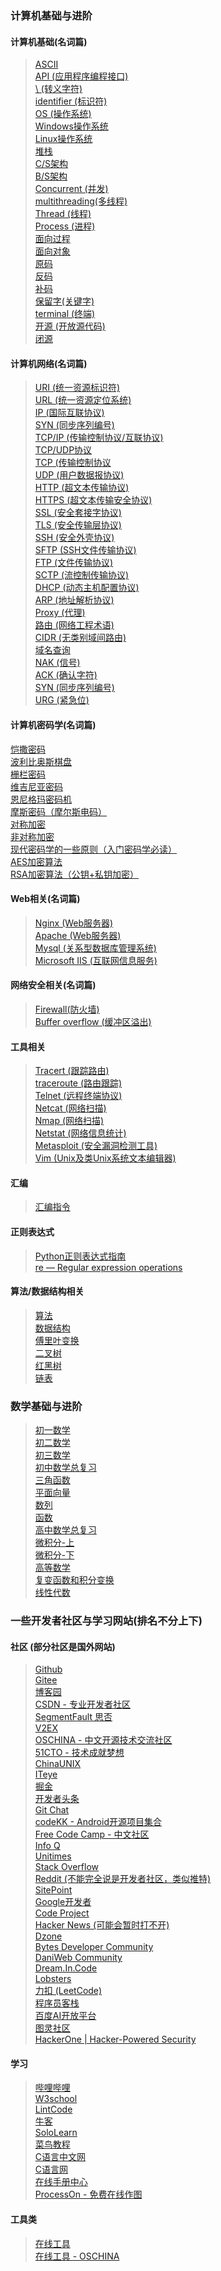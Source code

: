 ### 计算机基础与进阶

#### 计算机基础(名词篇)
> [ASCII](https://baike.baidu.com/item/ASCII)<br>
> [API (应用程序编程接口)](https://baike.baidu.com/item/%E5%BA%94%E7%94%A8%E7%A8%8B%E5%BA%8F%E7%BC%96%E7%A8%8B%E6%8E%A5%E5%8F%A3/3350958)<br>
> [\\ (转义字符)](https://baike.baidu.com/item/%E8%BD%AC%E4%B9%89%E5%AD%97%E7%AC%A6/86397)<br>
> [identifier (标识符)](https://baike.baidu.com/item/%E6%A0%87%E8%AF%86%E7%AC%A6/7105638)<br>
> [OS (操作系统)](https://baike.baidu.com/item/%E6%93%8D%E4%BD%9C%E7%B3%BB%E7%BB%9F/192)<br>
> [Windows操作系统](https://baike.baidu.com/item/Windows%E6%93%8D%E4%BD%9C%E7%B3%BB%E7%BB%9F)<br>
> [Linux操作系统](https://baike.baidu.com/item/linux)<br>
> [堆栈](https://baike.baidu.com/item/%E5%A0%86%E6%A0%88)<br>
> [C/S架构](https://baike.baidu.com/item/%E6%9C%8D%E5%8A%A1%E5%99%A8-%E5%AE%A2%E6%88%B7%E6%9C%BA)<br>
> [B/S架构](https://baike.baidu.com/item/BS%E6%9E%B6%E6%9E%84)<br>
> [Concurrent (并发)](https://baike.baidu.com/item/%E5%B9%B6%E5%8F%91/11024806)<br>
> [multithreading(多线程)](https://baike.baidu.com/item/%E5%A4%9A%E7%BA%BF%E7%A8%8B/1190404)<br>
> [Thread (线程)](https://baike.baidu.com/item/%E7%BA%BF%E7%A8%8B/103101)<br>
> [Process (进程)](https://baike.baidu.com/item/%E8%BF%9B%E7%A8%8B/382503)<br>
> [面向过程](https://baike.baidu.com/item/%E9%9D%A2%E5%90%91%E8%BF%87%E7%A8%8B)<br>
> [面向对象](https://baike.baidu.com/item/%E9%9D%A2%E5%90%91%E5%AF%B9%E8%B1%A1)<br>
> [原码](https://baike.baidu.com/item/%E5%8E%9F%E7%A0%81/1097586)<br>
> [反码](https://baike.baidu.com/item/%E5%8F%8D%E7%A0%81/769985)<br>
> [补码](https://baike.baidu.com/item/%E8%A1%A5%E7%A0%81)<br>
> [保留字(关键字)](https://baike.baidu.com/item/%E4%BF%9D%E7%95%99%E5%AD%97)<br>
> [terminal (终端)](https://baike.baidu.com/item/%E7%BB%88%E7%AB%AF/15634871)<br>
> [开源 (开放源代码)](https://baike.baidu.com/item/%E5%BC%80%E6%94%BE%E6%BA%90%E4%BB%A3%E7%A0%81/114160)<br>
> [闭源](https://baike.baidu.com/item/%E9%97%AD%E6%BA%90)<br>

#### 计算机网络(名词篇)
> [URI (统一资源标识符)](https://baike.baidu.com/item/URI/2901761)<br>
> [URL (统一资源定位系统)](https://baike.baidu.com/item/%E7%BB%9F%E4%B8%80%E8%B5%84%E6%BA%90%E5%AE%9A%E4%BD%8D%E7%B3%BB%E7%BB%9F)<br>
> [IP (国际互联协议)](https://baike.baidu.com/item/IP/224599)<br>
> [SYN (同步序列编号)](https://baike.baidu.com/item/SYN/8880122)<br>
> [TCP/IP (传输控制协议/互联协议)](https://baike.baidu.com/item/TCP%2FIP%E5%8D%8F%E8%AE%AE)<br>
> [TCP/UDP协议](https://baike.baidu.com/item/TCP%2FUDP%E5%8D%8F%E8%AE%AE)<br>
> [TCP (传输控制协议](https://baike.baidu.com/item/TCP/33012)<br>
> [UDP (用户数据报协议)](https://baike.baidu.com/item/UDP/571511)<br>
> [HTTP (超文本传输协议)](https://baike.baidu.com/item/http)<br>
> [HTTPS (超文本传输安全协议)](https://baike.baidu.com/item/https)<br>
> [SSL (安全套接字协议)](https://baike.baidu.com/item/ssl)<br>
> [TLS (安全传输层协议)](https://baike.baidu.com/item/TLS)<br>
> [SSH (安全外壳协议)](https://baike.baidu.com/item/ssh)<br>
> [SFTP (SSH文件传输协议)](https://baike.baidu.com/item/SSH%E6%96%87%E4%BB%B6%E4%BC%A0%E8%BE%93%E5%8D%8F%E8%AE%AE)<br>
> [FTP (文件传输协议)](https://baike.baidu.com/item/ftp/13839)<br>
> [SCTP (流控制传输协议)](https://baike.baidu.com/item/%E6%B5%81%E6%8E%A7%E5%88%B6%E4%BC%A0%E8%BE%93%E5%8D%8F%E8%AE%AE/10195073)<br>
> [DHCP (动态主机配置协议)](https://baike.baidu.com/item/DHCP)<br>
> [ARP (地址解析协议)](https://baike.baidu.com/item/ARP/609343)<br>
> [Proxy (代理)](https://baike.baidu.com/item/Proxy)<br>
> [路由 (网络工程术语)](https://baike.baidu.com/item/%E8%B7%AF%E7%94%B1/363497)<br>
> [CIDR (无类别域间路由)](https://baike.baidu.com/item/%E6%97%A0%E7%B1%BB%E5%88%AB%E5%9F%9F%E9%97%B4%E8%B7%AF%E7%94%B1)<br>
> [域名查询](https://baike.baidu.com/item/%E5%9F%9F%E5%90%8D%E6%9F%A5%E8%AF%A2)<br>
> [NAK (信号)](https://baike.baidu.com/item/NAK/10119429)<br>
> [ACK (确认字符)](https://baike.baidu.com/item/ACK/3692629)<br>
> [SYN (同步序列编号)](https://baike.baidu.com/item/SYN)<br>
> [URG (紧急位)](https://baike.baidu.com/item/URG)<br>

#### 计算机密码学(名词篇)
[恺撒密码](https://baike.baidu.com/item/%E6%81%BA%E6%92%92%E5%AF%86%E7%A0%81/4905284)<br>
[波利比奥斯棋盘](https://baike.baidu.com/item/%E6%B3%A2%E5%88%A9%E6%AF%94%E5%A5%A5%E6%96%AF%E6%A3%8B%E7%9B%98/19277130)<br>
[栅栏密码](https://baike.baidu.com/item/%E6%A0%85%E6%A0%8F%E5%AF%86%E7%A0%81/228209)<br>
[维吉尼亚密码](https://baike.baidu.com/item/%E7%BB%B4%E5%90%89%E5%B0%BC%E4%BA%9A%E5%AF%86%E7%A0%81/4905472)<br>
[恩尼格玛密码机](https://baike.baidu.com/item/%E6%81%A9%E5%B0%BC%E6%A0%BC%E7%8E%9B%E5%AF%86%E7%A0%81%E6%9C%BA/5691350)<br>
[摩斯密码（摩尔斯电码）](https://baike.baidu.com/item/%E6%91%A9%E6%96%AF%E5%AF%86%E7%A0%81/397016)<br>
[对称加密](https://baike.baidu.com/item/%E5%AF%B9%E7%A7%B0%E5%8A%A0%E5%AF%86/2152944)<br>
[非对称加密](https://baike.baidu.com/item/%E9%9D%9E%E5%AF%B9%E7%A7%B0%E5%8A%A0%E5%AF%86/9874417)<br>
[现代密码学的一些原则（入门密码学必读）](https://baijiahao.baidu.com/s?id=1735541621224512135&wfr=spider&for=pc)<br>
[AES加密算法](https://blog.csdn.net/xuanli4845/article/details/115895619)<br>
[RSA加密算法（公钥+私钥加密）](https://wenku.baidu.com/view/a2bf5be44328915f804d2b160b4e767f5acf80fd.html)<br>

#### Web相关(名词篇)
> [Nginx (Web服务器)](https://baike.baidu.com/item/nginx/3817705)<br>
> [Apache (Web服务器)](https://baike.baidu.com/item/apache/6265)<br>
> [Mysql (关系型数据库管理系统)](https://baike.baidu.com/item/mySQL/471251)<br>
> [Microsoft IIS (互联网信息服务)](https://zh.wikipedia.org/wiki/%E7%B6%B2%E9%9A%9B%E7%B6%B2%E8%B7%AF%E8%B3%87%E8%A8%8A%E6%9C%8D%E5%8B%99)<br>

#### 网络安全相关(名词篇)
> [Firewall(防火墙)](https://baike.baidu.com/item/%E9%98%B2%E7%81%AB%E5%A2%99/52767)<br>
> [Buffer overflow (缓冲区溢出)](https://baike.baidu.com/item/%E7%BC%93%E5%86%B2%E5%8C%BA%E6%BA%A2%E5%87%BA)<br>

#### 工具相关
> [Tracert (跟踪路由)](https://baike.baidu.com/item/%E8%B7%9F%E8%B8%AA%E8%B7%AF%E7%94%B1)<br>
> [traceroute (路由跟踪)](https://baike.baidu.com/item/traceroute)<br>
> [Telnet (远程终端协议)](https://baike.baidu.com/item/Telnet)<br>
> [Netcat (网络扫描)](https://baike.baidu.com/item/Netcat)<br>
> [Nmap (网络扫描)](https://baike.baidu.com/item/nmap)<br>
> [Netstat (网络信息统计)](https://baike.baidu.com/item/Netstat)<br>
> [Metasploit (安全漏洞检测工具)](https://baike.baidu.com/item/Metasploit)<br>
> [Vim (Unix及类Unix系统文本编辑器)](https://baike.baidu.com/item/VIM/60410)<br>

#### 汇编
> [汇编指令](https://baike.baidu.com/item/汇编指令/9979890)<br>

#### 正则表达式
> [Python正则表达式指南](https://www.cnblogs.com/huxi/archive/2010/07/04/1771073.html)<br>
> [re — Regular expression operations](https://docs.python.org/3/library/re.html)

#### 算法/数据结构相关
> [算法](https://baike.baidu.com/item/%E7%AE%97%E6%B3%95/209025)<br>
> [数据结构](https://baike.baidu.com/item/%E6%95%B0%E6%8D%AE%E7%BB%93%E6%9E%84/1450)<br>
> [傅里叶变换](https://baike.baidu.com/item/%E5%82%85%E9%87%8C%E5%8F%B6%E5%8F%98%E6%8D%A2)<br>
> [二叉树](https://baike.baidu.com/item/%E4%BA%8C%E5%8F%89%E6%A0%91)<br>
> [红黑树](https://baike.baidu.com/item/%E7%BA%A2%E9%BB%91%E6%A0%91)<br>
> [链表](https://baike.baidu.com/item/%E9%93%BE%E8%A1%A8)<br>

### 数学基础与进阶
> [初一数学](https://www.bilibili.com/video/BV114411Q7Y4)<br>
> [初二数学](https://www.bilibili.com/video/BV1DJ411w7Th)<br>
> [初三数学](https://www.bilibili.com/video/BV17E41167hm)<br>
> [初中数学总复习](https://www.bilibili.com/video/BV1qb411A7Zz)<br>
> [三角函数](https://www.bilibili.com/video/BV1F4411t7if)<br>
> [平面向量](https://www.bilibili.com/video/BV1k4411x7Lx)<br>
> [数列](https://www.bilibili.com/video/BV1t4411v74t)<br>
> [函数](https://www.bilibili.com/video/BV1z441147P4)<br>
> [高中数学总复习](https://www.bilibili.com/video/BV1bt411C7E8)<br>
> [微积分-上](https://www.bilibili.com/video/BV1UW411k7Jv)<br>
> [微积分-下](https://www.bilibili.com/video/BV1Ss41177dr)<br>
> [高等数学](https://www.bilibili.com/video/BV1864y1T7Ks)<br>
> [复变函数和积分变换](https://www.bilibili.com/video/BV13K4y1h7wC)<br>
> [线性代数](https://www.bilibili.com/video/BV1aW411Q7x1)<br>

### 一些开发者社区与学习网站(排名不分上下)

#### 社区 (部分社区是国外网站)
> [Github](https://github.com/)<br>
> [Gitee](https://gitee.com/)<br>
> [博客园](https://www.cnblogs.com/)<br>
> [CSDN - 专业开发者社区](https://www.csdn.net/)<br>
> [SegmentFault 思否](https://segmentfault.com/)<br>
> [V2EX](https://www.v2ex.com/)<br>
> [OSCHINA - 中文开源技术交流社区](https://www.oschina.net/)<br>
> [51CTO - 技术成就梦想](https://www.51cto.com/)<br>
> [ChinaUNIX](http://www.chinaunix.net/)<br>
> [ITeye](https://www.iteye.com/)<br>
> [掘金](https://juejin.cn/)<br>
> [开发者头条](https://toutiao.io/)<br>
> [Git Chat](https://gitbook.cn/)<br>
> [codeKK - Android开源项目集合](https://p.codekk.com/)<br>
> [Free Code Camp - 中文社区](https://learn.freecodecamp.one/)<br>
> [Info Q](https://www.infoq.cn/)<br>
> [Unitimes](https://www.unitimes.pro/)<br>
> [Stack Overflow](https://stackoverflow.com/)<br>
> [Reddit (不能完全说是开发者社区，类似推特)](https://www.reddit.com/)<br>
> [SitePoint](https://www.sitepoint.com/)<br>
> [Google开发者](https://developers.google.com/)<br>
> [Code Project](https://www.codeproject.com/)<br>
> [Hacker News (可能会暂时打不开)](https://news.ycombinator.com/)<br>
> [Dzone](https://dzone.com/)<br>
> [Bytes Developer Community](https://bytes.com/)<br>
> [DaniWeb Community](https://www.daniweb.com/)<br>
> [Dream.In.Code](https://www.dreamincode.net/forums/)<br>
> [Lobsters](https://lobste.rs/)<br>
> [力扣 (LeetCode)](https://leetcode-cn.com/)<br>
> [程序员客栈](https://jishuin.proginn.com/?from=top_nav)<br>
> [百度AI开放平台](https://ai.baidu.com/)<br>
> [图灵社区](https://www.ituring.com.cn/)<br>
> [HackerOne | Hacker-Powered Security](https://www.hackerone.com/)<br>

#### 学习
> [哔哩哔哩](https://www.bilibili.com)<br>
> [W3school](https://www.w3school.com.cn/)<br>
> [LintCode](https://www.lintcode.com/)<br>
> [牛客](https://www.nowcoder.com/)<br>
> [SoloLearn](https://www.sololearn.com/home)<br>
> [菜鸟教程](https://www.runoob.com/)<br>
> [C语言中文网](http://c.biancheng.net/)<br>
> [C语言网](https://www.dotcpp.com/)<br>
> [在线手册中心](https://docs.pythontab.com/)<br>
> [ProcessOn - 免费在线作图](https://www.processon.com/)<br>

#### 工具类
> [在线工具](https://tool.lu/)<br>
> [在线工具 - OSCHINA](https://tool.oschina.net/)<br>
